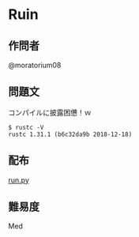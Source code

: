 # Ruin

## 作問者

@moratorium08

## 問題文

コンパイルに披露困憊！ｗ

```
$ rustc -V
rustc 1.31.1 (b6c32da9b 2018-12-18)
```

## 配布

[run.py](problem/run.py)


## 難易度

Med
